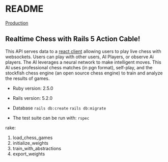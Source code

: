 # README

[Production](https://chess-machine.herokuapp.com)

## Realtime Chess with Rails 5 Action Cable!

This API serves data to a [react client](https://github.com/chadellison/chessClient)
allowing users to play live chess with websockets. Users can play with other users, AI Players, or observe Ai players. The AI leverages a neural network to make
intelligent moves. This AI uses professional chess matches (in pgn format),
self-play, and the stockfish chess engine (an open source chess engine) to train
and analyze the results of games.

- Ruby version: 2.5.0
- Rails version: 5.2.0

- Database
  `rails db:create`
  `rails db:migrate`

- The test suite can be run with:
  `rspec`

rake:

1. load_chess_games
1. initialize_weights
1. train_with_abstractions
1. export_weights
